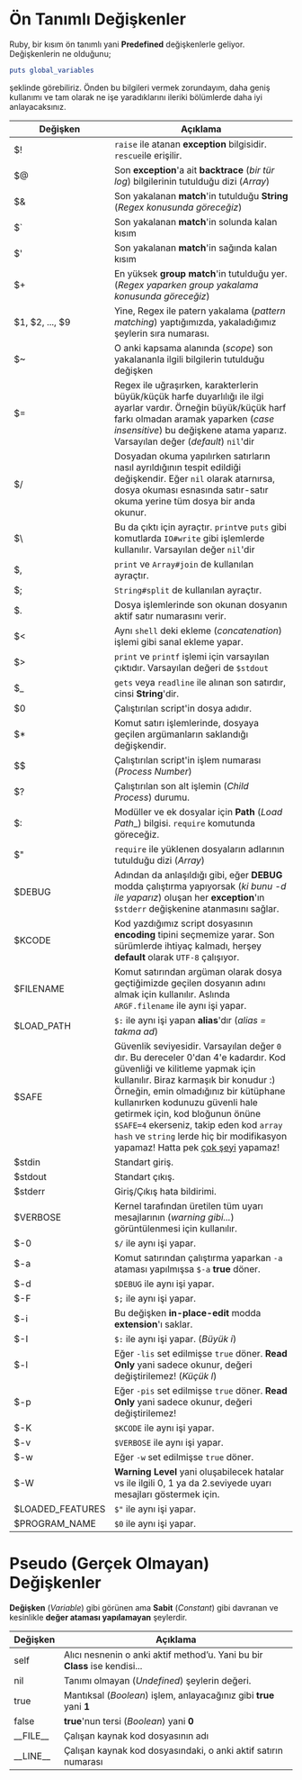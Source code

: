 # Ön Tanımlı Değişkenler
Ruby, bir kısım ön tanımlı yani **Predefined** değişkenlerle geliyor. Değişkenlerin ne olduğunu;

```ruby
puts global_variables
```
şeklinde görebiliriz. Önden bu bilgileri vermek zorundayım, daha geniş kullanımı ve tam olarak ne işe yaradıklarını ileriki bölümlerde daha iyi anlayacaksınız.

| Değişken | Açıklama |
| -- | -- |
| $! | `raise` ile atanan **exception** bilgisidir. `rescue`ile erişilir. |
| $@ | Son **exception**'a ait **backtrace** (_bir tür log_) bilgilerinin tutulduğu dizi (_Array_) |
| $& | Son yakalanan **match**'in tutulduğu **String** (_Regex konusunda göreceğiz_) |
| $\` | Son yakalanan **match**'in solunda kalan kısım |
| $' | Son yakalanan **match**'in sağında kalan kısım |
| $+ | En yüksek **group match**'in tutulduğu yer. (_Regex yaparken group yakalama konusunda göreceğiz_) |
| $1, $2, ..., $9 | Yine, Regex ile patern yakalama (_pattern matching_) yaptığımızda, yakaladığımız şeylerin sıra numarası. |
| $~ | O anki kapsama alanında (_scope_) son yakalananla ilgili bilgilerin tutulduğu değişken |
| $= | Regex ile uğraşırken, karakterlerin büyük/küçük harfe duyarlılığı ile ilgi ayarlar vardır. Örneğin büyük/küçük harf farkı olmadan aramak yaparken (_case insensitive_) bu değişkene atama yaparız. Varsayılan değer (_default_) `nil`'dir |
| $/ | Dosyadan okuma yapılırken satırların nasıl ayrıldığının tespit edildiği değişkendir. Eğer `nil` olarak atarnırsa, dosya okuması esnasında satır-satır okuma yerine tüm dosya bir anda okunur. |
| $\ | Bu da çıktı için ayraçtır. `print`ve `puts` gibi komutlarda `IO#write` gibi işlemlerde kullanılır. Varsayılan değer `nil`'dir |
| $, | `print` ve `Array#join` de kullanılan ayraçtır. |
| $; | `String#split` de kullanılan ayraçtır. |
| $. | Dosya işlemlerinde son okunan dosyanın aktif satır numarasını verir. |
| $< | Aynı `shell` deki ekleme (_concatenation_) işlemi gibi sanal ekleme yapar. |
| $> | `print` ve `printf` işlemi için varsayılan çıktıdır. Varsayılan değeri de `$stdout` |
| $_ | `gets` veya `readline` ile alınan son satırdır, cinsi **String**'dir. |
| $0 | Çalıştırılan script'in dosya adıdır. |
| $* | Komut satırı işlemlerinde, dosyaya geçilen argümanların saklandığı değişkendir. |
| $$ | Çalıştırılan script'in işlem numarası (_Process Number_) |
| $? | Çalıştırılan son alt işlemin (_Child Process_) durumu. |
| $: | Modüller ve ek dosyalar için **Path** (_Load Path__) bilgisi. `require` komutunda göreceğiz. |
| $" | `require` ile yüklenen dosyaların adlarının tutulduğu dizi (_Array_) |
| $DEBUG | Adından da anlaşıldığı gibi, eğer **DEBUG** modda çalıştırma yapıyorsak (_ki bunu -d ile yaparız_) oluşan her **exception**'ın `$stderr` değişkenine atanmasını sağlar. |
| $KCODE | Kod yazdığımız script dosyasının **encoding** tipini seçmemize yarar. Son sürümlerde ihtiyaç kalmadı, herşey **default** olarak `UTF-8` çalışıyor. |
| $FILENAME | Komut satırından argüman olarak dosya geçtiğimizde geçilen dosyanın adını almak için kullanılır. Aslında `ARGF.filename` ile aynı işi yapar. |
| $LOAD_PATH | `$:` ile aynı işi yapan **alias**'dır (_alias = takma ad_) |
| $SAFE | Güvenlik seviyesidir. Varsayılan değer `0` dır. Bu dereceler 0'dan 4'e kadardır. Kod güvenliği ve kilitleme yapmak için kullanılır. Biraz karmaşık bir konudur :) Örneğin, emin olmadığınız bir kütüphane kullanırken kodunuzu güvenli hale getirmek için, kod bloğunun önüne `$SAFE=4` ekerseniz, takip eden kod `array` `hash` ve `string` lerde hiç bir modifikasyon yapamaz! Hatta pek [çok şeyi](http://phrogz.net/programmingruby/taint.html) yapamaz! |
| $stdin | Standart giriş. |
| $stdout | Standart çıkış. |
| $stderr | Giriş/Çıkış hata bildirimi. |
| $VERBOSE | Kernel tarafından üretilen tüm uyarı mesajlarının (_warning gibi..._) görüntülenmesi için kullanılır. |
| $-0 | `$/` ile aynı işi yapar. |
| $-a | Komut satırından çalıştırma yaparkan `-a` ataması yapılmışsa `$-a` **true** döner. |
| $-d | `$DEBUG` ile aynı işi yapar. |
| $-F | `$;` ile aynı işi yapar. |
| $-i | Bu değişken **in-place-edit** modda **extension**'ı saklar. |
| $-I | `$:` ile aynı işi yapar. (_Büyük i_) |
| $-l | Eğer `-lis` set edilmişse `true` döner. **Read Only** yani sadece okunur, değeri değiştirilemez! (_Küçük l_) |
| $-p | Eğer `-pis` set edilmişse `true` döner. **Read Only** yani sadece okunur, değeri değiştirilemez! |
| $-K | `$KCODE` ile aynı işi yapar. |
| $-v | `$VERBOSE` ile aynı işi yapar. |
| $-w | Eğer `-w` set edilmişse `true` döner. |
| $-W | **Warning Level** yani oluşabilecek hatalar vs ile ilgili 0, 1 ya da 2.seviyede uyarı mesajları göstermek için. |
| $LOADED_FEATURES | `$"` ile aynı işi yapar. |
| $PROGRAM_NAME | `$0` ile aynı işi yapar. |


# Pseudo (Gerçek Olmayan) Değişkenler
**Değişken** (_Variable_) gibi görünen ama **Sabit** (_Constant_) gibi davranan ve kesinlikle **değer ataması yapılamayan** şeylerdir.

| Değişken | Açıklama |
| -- | -- |
| self | Alıcı nesnenin o anki aktif method’u. Yani bu bir **Class** ise kendisi...  |
| nil | Tanımı olmayan (_Undefined_) şeylerin değeri. |
| true | Mantıksal (_Boolean_) işlem, anlayacağınız gibi **true** yani **1** |
| false | **true**'nun tersi (_Boolean_) yani **0** |
| \_\_FILE\_\_ | Çalışan kaynak kod dosyasının adı |
| \_\_LINE\_\_ | Çalışan kaynak kod dosyasındaki, o anki aktif satırın numarası |
